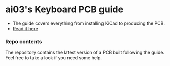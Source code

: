 # ai03's Keyboard PCB guide

* The guide covers everything from installing KiCad to producing the PCB.
* [Read it here](https://kbwiki.ai03.me/books/pcb-design/chapter/pcb-designer-guide)

### Repo contents
The repository contains the latest version of a PCB built following the guide.
Feel free to take a look if you need some help.
